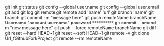 git init
git status
git config --global user.name
git config --global user.email
git add 
git log
git remote
git remote add 'name' 'url'
git branch 'name'
git branch
git commit -m "message here"
git push remoteName branchName
            Username "account username"
            password **********
git commit --amend -m "new message here"
git push --force remoteName branchName
git diff
git reset --hard HEAD~1
git reset --soft HEAD~1
git remote -v
git clone Url_fGithubForkProject
git remote --rm remoteName
